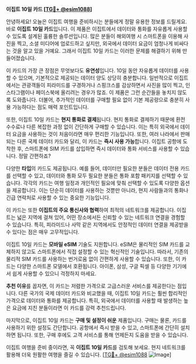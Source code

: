 **이집트 10일 카드 [[TG💪+ @esim1088](https://t.me/s/esim1088)]**

안녕하세요! 오늘은 이집트 여행을 준비하시는 분들에게 정말 유용한 정보를 드릴게요. 바로 **이집트 10일 카드**입니다. 이 제품은 이집트에서 데이터와 통화를 자유롭게 사용할 수 있도록 설계된 훌륭한 솔루션입니다. 많은 분들이 해외여행 시 스마트폰을 이용해 사진을 찍고, 소셜 미디어에 업로드하고 싶지만, 외국에서 데이터 요금이 엄청나게 비싸다는 것을 알고 있을 거예요. 그래서 이집트 10일 카드는 이러한 문제를 해결하기 위해 만들어졌습니다.

이 카드의 가장 큰 장점은 무엇보다도 **유연성**입니다. 10일 동안 자유롭게 데이터를 사용할 수 있으며, 기본적으로 제공되는 데이터 양도 상당히 충분합니다. 일반적으로 이집트에서는 관광객들이 피라미드를 구경하거나 스핑크스를 감상하면서 사진을 많이 찍고, 인스타그램이나 페이스북에 올리려는 경우가 많죠. 이 제품은 그런 순간들을 놓치지 않도록 도와줍니다. 더불어, 추가적인 데이터를 구매할 필요 없이 기본 제공량으로 충분히 사용 가능하다는 점도 매력 포인트입니다.

또한, 이집트 10일 카드는 **현지 통화로 결제**됩니다. 현지 통화로 결제하기 때문에 환전 수수료나 다른 복잡한 과정 없이 간단하게 구매할 수 있습니다. 이는 특히 외국에서 데이터 요금을 사용하는 것이 처음이라면 매우 편리한 기능입니다. 또한, 여러 나라에서 판매되는 다른 국제 데이터 카드와 달리, 이 카드는 **즉시 사용 가능**합니다. 이집트 공항에 도착한 후, 스마트폰에 SIM 카드를 삽입하면 즉시 데이터와 통화 서비스를 사용할 수 있습니다. 정말 간편하죠?

다양한 **타입**의 카드도 제공됩니다. 예를 들어, 데이터만 필요한 분들은 데이터 전용 카드를 선택할 수 있고, 데이터와 통화 모두 필요한 분들은 통화 포함 패키지를 선택할 수 있습니다. 각각의 카드는 여행 일정과 개인적인 필요에 맞춰 선택할 수 있도록 다양한 옵션을 제공합니다. 이는 단순히 데이터를 사용하는 것뿐만 아니라, 현지 사람들과의 통화나 긴급 연락처로 사용할 수 있는 중요한 기능입니다.

이 카드는 또한 **이집트의 주요 통신사와 협력**하여 최적의 네트워크를 제공합니다. 이집트는 넓은 지역에 걸쳐 있어, 어떤 장소에서든 신뢰할 수 있는 네트워크 연결을 경험할 수 있습니다. 특히, 피라미드나 사막 같은 지역에서도 안정적인 데이터 연결을 제공받을 수 있다는 점은 매우 고무적입니다.

이집트 10일 카드는 **모바일 eSIM** 기술도 지원합니다. eSIM은 물리적인 SIM 카드를 교체하지 않고도 스마트폰에서 직접 설정할 수 있는 혁신적인 기술입니다. 따라서, 기존의 물리적 SIM 카드를 사용하는 번거로움 없이 간편하게 사용할 수 있습니다. 또한, 이 카드는 다양한 스마트폰 모델에서 호환됩니다. 아이폰, 삼성, 구글 픽셀 등 다양한 기기에서 쉽게 사용할 수 있으니 걱정하지 마세요.

**추천 이유**를 꼽자면, 이 카드는 저렴한 가격으로 고급스러운 서비스를 제공한다는 점입니다. 다른 국가의 국제 데이터 카드와 비교했을 때, 이집트 10일 카드는 훨씬 합리적인 가격으로 데이터와 통화를 제공합니다. 특히, 외국에서 데이터를 사용할 때 발생하는 높은 요금에 지친 분들이라면 이 카드를 강력 추천드립니다.

마지막으로, 이집트 10일 카드는 **구매 및 설정이 쉬운** 제품입니다. 구매는 물론, 카드를 사용하기 위한 설정도 간단합니다. 공항에서 즉시 받을 수 있고, 스마트폰에 간단히 설치하면 됩니다. 또한, 구매 후에도 고객 서비스를 통해 언제든지 도움을 받을 수 있습니다.

이집트 여행을 준비 중이라면, 꼭 **이집트 10일 카드**를 검토해 보세요. 현지 네트워크를 활용해 더욱 원활한 여행을 즐길 수 있습니다. [[TG💪+ @esim1088](https://t.me/s/esim1088) ![Image](https://i.postimg.cc/Y0z9fWf4/image.png)]